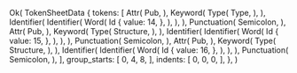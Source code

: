 Ok(
    TokenSheetData {
        tokens: [
            Attr(
                Pub,
            ),
            Keyword(
                Type(
                    Type,
                ),
            ),
            Identifier(
                Identifier(
                    Word(
                        Id {
                            value: 14,
                        },
                    ),
                ),
            ),
            Punctuation(
                Semicolon,
            ),
            Attr(
                Pub,
            ),
            Keyword(
                Type(
                    Structure,
                ),
            ),
            Identifier(
                Identifier(
                    Word(
                        Id {
                            value: 15,
                        },
                    ),
                ),
            ),
            Punctuation(
                Semicolon,
            ),
            Attr(
                Pub,
            ),
            Keyword(
                Type(
                    Structure,
                ),
            ),
            Identifier(
                Identifier(
                    Word(
                        Id {
                            value: 16,
                        },
                    ),
                ),
            ),
            Punctuation(
                Semicolon,
            ),
        ],
        group_starts: [
            0,
            4,
            8,
        ],
        indents: [
            0,
            0,
            0,
        ],
    },
)